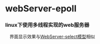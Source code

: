 # webServer-epoll
### linux下使用多线程实现的web服务器

  &emsp;界面显示效果与[WebServer-select模型](https://github.com/NickRegistered/webServer-select)相似
